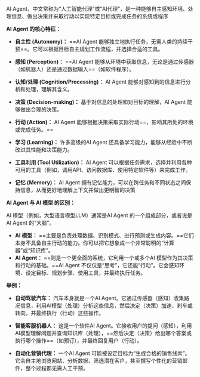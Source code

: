 AI Agent，中文常称为“人工智能代理”或“AI代理”，是一种能够自主感知环境、处理信息、做出决策并采取行动以实现特定目标或完成任务的系统或程序

**AI Agent 的核心特征：**

- **自主性 (Autonomy)：** ==AI Agent 能够独立地执行任务，无需人类的持续干预==。它可以根据目标自主规划工作流程，并选择合适的工具。

- **感知 (Perception)：** ==AI Agent 能够从环境中获取信息，无论是通过传感器（如机器人）还是通过数据输入==（如软件程序）。

- **认知/处理 (Cognition/Processing)：** AI Agent 能够对感知到的信息进行分析和处理，理解其含义。

- **决策 (Decision-making)：** 基于对信息的处理和对目标的理解，AI Agent 能够做出合理的决策。

- **行动 (Action)：** AI Agent 能够根据决策采取实际行动==，影响其所处的环境或完成任务。==

- **学习 (Learning)：** 许多高级的AI Agent 还具备学习能力，能够从经验中不断改进其性能和决策能力。

- **工具利用 (Tool Utilization)：** AI Agent 可以根据任务需求，选择并利用各种可用的工具（例如，调用API、访问数据库、使用特定软件等）来完成工作。

- **记忆 (Memory)：** AI Agent 拥有记忆能力，可以在跨任务和不同状态之间保持信息，从而更好地理解上下文并做出更明智的决策

**AI Agent 与 AI 模型 的区别：**

AI 模型（例如，大型语言模型LLM）通常是AI Agent 的一个组成部分，或者说是AI Agent 的“大脑”。

- **AI 模型：** ==主要是负责处理数据、识别模式、进行预测或生成内容。==它们本身不具备自主行动的能力。你可以把它想象成一个非常聪明的“计算器”或“知识库”。
- **AI Agent：** ==则是一个更全面的系统，它利用一个或多个AI 模型作为其决策和行动的基础。==AI Agent 不仅仅是“思考”，它还能“行动”。它会感知环境、设定目标、规划步骤、使用工具，并最终执行任务。

**举例：**

- **自动驾驶汽车：** 汽车本身就是一个AI Agent。它通过传感器（感知）收集路况信息，利用AI模型（处理）分析这些信息，然后决定（决策）加速、刹车或转向，并最终执行（行动）这些操作。

- **智能客服机器人：** 这是一个软件AI Agent。它接收用户的提问（感知），利用AI模型理解问题并查询知识库（处理），==然后决定（决策）给出哪个答案或执行哪个操作==（如预订），并最终回复用户（行动）。

- **自动化营销代理：** 一个AI Agent 可能被设定目标为“生成合格的销售线索”。它会自主地浏览网站、分析数据、筛选潜在客户，甚至撰写个性化的营销邮件，整个过程都无需人工干预。

